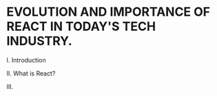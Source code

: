 # **EVOLUTION AND IMPORTANCE OF REACT IN TODAY'S TECH INDUSTRY.**
I. Introduction

II. What is React?

III. 